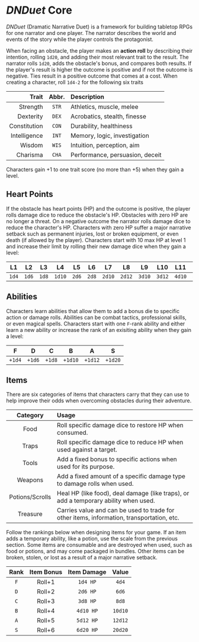 # *DNDuet* Core
*DNDuet* (Dramatic Narrative Duet) is a framework for building tabletop RPGs for one narrator and one player. The narrator describes the world and events of the story while the player controls the protagonist.

When facing an obstacle, the player makes an **action roll** by describing their intention, rolling `1d20`, and adding their most relevant trait to the result. The narrator rolls `1d20`, adds the obstacle's bonus, and compares both results. If the player's result is higher the outcome is positive and if not the outcome is negative. Ties result in a positive outcome that comes at a cost. When creating a character, roll `1d4‐2` for the following six traits

| Trait | Abbr. | Description |
| ---:|:---:|:--- |
| Strength | `STR` | Athletics, muscle, melee |
| Dexterity | `DEX` | Acrobatics, stealth, finesse |
| Constitution | `CON` | Durability, healthiness |
| Intelligence | `INT` | Memory, logic, investigation |
| Wisdom | `WIS` | Intuition, perception, aim |
| Charisma | `CHA` | Performance, persuasion, deceit |

Characters gain +1 to one trait score (no more than +5) when they gain a level.

## Heart Points
If the obstacle has heart points (HP) and the outcome is positive, the player rolls damage dice to reduce the obstacle's HP. Obstacles with zero HP are no longer a threat. On a negative outcome the narrator rolls damage dice to reduce the character's HP. Characters with zero HP suffer a major narrative setback such as permanent injuries, lost or broken equipment, or even death (if allowed by the player). Characters start with 10 max HP at level 1 and increase their limit by rolling their new damage dice when they gain a level:

| L1 | L2 | L3 | L4 | L5 | L6 | L7 | L8 | L9 | L10 | L11 | L12 |
|:---:|:---:|:---:|:---:|:---:|:---:|:---:|:---:|:---:|:---:|:---:|:---:|
| `1d4` | `1d6` | `1d8` | `1d10` | `2d6` | `2d8` | `2d10` | `2d12` | `3d10` | `3d12` | `4d10` | `4d12` |

## Abilities
Characters learn abilities that allow them to add a bonus die to specific action or damage rolls. Abilities can be combat tactics, professional skills, or even magical spells. Characters start with one `F`-rank ability and either learn a new ability or increase the rank of an exisiting ability when they gain a level:

| F | D | C | B | A | S |
|:---:|:---:|:---:|:---:|:---:|:---:|
| `+1d4` | `+1d6` | `+1d8` | `+1d10` | `+1d12` | `+1d20` |

## Items
There are six categories of items that characters carry that they can use to help improve their odds when overcoming obstacles during their adventure.

| Category | Usage |
|:---:|:--- |
| Food | Roll specific damage dice to restore HP when consumed. |
| Traps | Roll specific damage dice to reduce HP when used against a target. |
| Tools | Add a fixed bonus to specific actions when used for its purpose. |
| Weapons | Add a fixed amount of a specific damage type to damage rolls when used. |
| Potions/Scrolls | Heal HP (like food), deal damage (like traps), or add a temporary ability when used. |
| Treasure | Carries value and can be used to trade for other items, information, transportation, etc. |

Follow the rankings below when designing items for your game. If an item adds a temporary ability, like a potion, use the scale from the previous section. Some items are consumable and are destroyed when used, such as food or potions, and may come packaged in bundles. Other items can be broken, stolen, or lost as a result of a major narrative setback.

| Rank | Item Bonus | Item Damage | Value |
|:---:|:---:|:---:|:---:|
| `F` | Roll+1 | `1d4 HP` | `4d4` |
| `D` | Roll+2 | `2d6 HP` | `6d6` |
| `C` | Roll+3 | `3d8 HP` | `8d8` |
| `B` | Roll+4 | `4d10 HP` | `10d10` |
| `A` | Roll+5 | `5d12 HP` | `12d12` |
| `S` | Roll+6 | `6d20 HP` | `20d20` |
